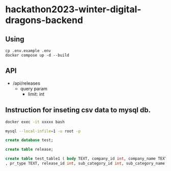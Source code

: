 # hackathon2023-winter-digital-dragons-backend

## Using

```Shell
cp .env.example .env
docker compose up -d --build
```

## API

- /api/releases
  - query param
    - limit: int



## Instruction for inseting csv data to mysql db.

```bash
docker exec -it xxxxx bash
```

```bash
mysql --local-infile=1 -u root -p
```

```sql
create database test;
```

```sql
create table release;
```

```sql
create table test_table1 ( body TEXT, company_id int, company_name TEXT, created_at TEXT, lead_paragraph TEXT, main_category_id int, main_category_name TEXT, main_image TEXT, main_image_fastly TEXT
, pr_type TEXT, release_id int, sub_category_id int, sub_category_name TEXT, subtitle TEXT, title TEXT, url TEXT );
```